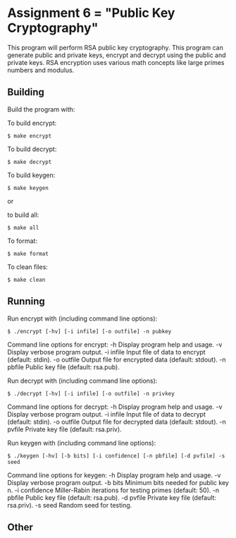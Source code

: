 # Assignment 6 = "Public Key Cryptography"
This program will perform RSA public key cryptography. This program can generate public and private keys, encrypt and decrypt using the public and private keys. RSA encryption uses various math concepts like large primes numbers and modulus.

## Building

Build the program with:

To build encrypt:
```
$ make encrypt
```

To build decrypt:
```
$ make decrypt

```

To build keygen:
```
$ make keygen
```
or

to build all:
```
$ make all
```

To format:
```
$ make format
```

To clean files:
```
$ make clean
```

## Running

Run encrypt with (including command line options):
```
$ ./encrypt [-hv] [-i infile] [-o outfile] -n pubkey
```
Command line options for encrypt:
   -h              Display program help and usage.
   -v              Display verbose program output.
   -i infile       Input file of data to encrypt (default: stdin).
   -o outfile      Output file for encrypted data (default: stdout).
   -n pbfile       Public key file (default: rsa.pub).

Run decrypt with (including command line options):
```
$ ./decrypt [-hv] [-i infile] [-o outfile] -n privkey
```

Command line options for decrypt:
   -h              Display program help and usage.
   -v              Display verbose program output.
   -i infile       Input file of data to decrypt (default: stdin).
   -o outfile      Output file for decrypted data (default: stdout).
   -n pvfile       Private key file (default: rsa.priv).

Run keygen with (including command line options):
```
$ ./keygen [-hv] [-b bits] [-i confidence] [-n pbfile] [-d pvfile] -s seed
```

Command line options for keygen:
   -h              Display program help and usage.
   -v              Display verbose program output.
   -b bits         Minimum bits needed for public key n.
   -i confidence   Miller-Rabin iterations for testing primes (default: 50).
   -n pbfile       Public key file (default: rsa.pub).
   -d pvfile       Private key file (default: rsa.priv).
   -s seed         Random seed for testing.

## Other


